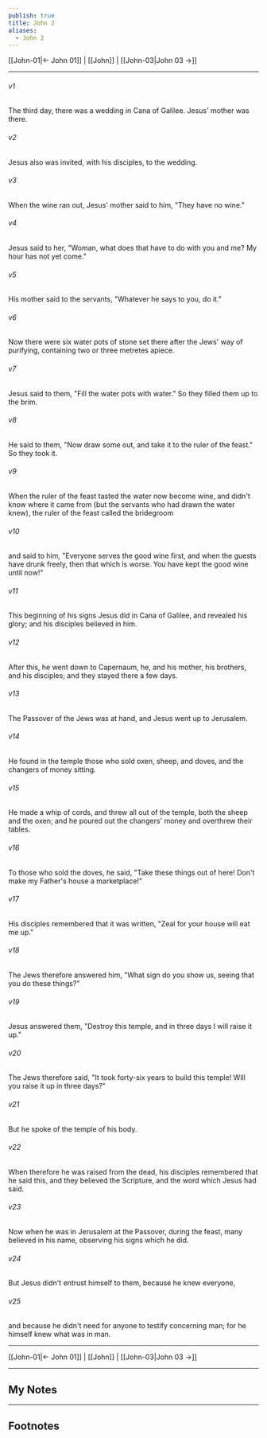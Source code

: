 ```yaml
---
publish: true
title: John 2
aliases:
  - John 2
---
```


[[John-01|← John 01]] | [[John]] | [[John-03|John 03 →]]
***



###### v1 
The third day, there was a wedding in Cana of Galilee. Jesus' mother was there. 

###### v2 
Jesus also was invited, with his disciples, to the wedding. 

###### v3 
When the wine ran out, Jesus' mother said to him, "They have no wine." 

###### v4 
Jesus said to her, "Woman, what does that have to do with you and me? My hour has not yet come." 

###### v5 
His mother said to the servants, "Whatever he says to you, do it." 

###### v6 
Now there were six water pots of stone set there after the Jews' way of purifying, containing two or three metretes apiece. 

###### v7 
Jesus said to them, "Fill the water pots with water." So they filled them up to the brim. 

###### v8 
He said to them, "Now draw some out, and take it to the ruler of the feast." So they took it. 

###### v9 
When the ruler of the feast tasted the water now become wine, and didn't know where it came from (but the servants who had drawn the water knew), the ruler of the feast called the bridegroom 

###### v10 
and said to him, "Everyone serves the good wine first, and when the guests have drunk freely, then that which is worse. You have kept the good wine until now!" 

###### v11 
This beginning of his signs Jesus did in Cana of Galilee, and revealed his glory; and his disciples believed in him. 

###### v12 
After this, he went down to Capernaum, he, and his mother, his brothers, and his disciples; and they stayed there a few days. 

###### v13 
The Passover of the Jews was at hand, and Jesus went up to Jerusalem. 

###### v14 
He found in the temple those who sold oxen, sheep, and doves, and the changers of money sitting. 

###### v15 
He made a whip of cords, and threw all out of the temple, both the sheep and the oxen; and he poured out the changers' money and overthrew their tables. 

###### v16 
To those who sold the doves, he said, "Take these things out of here! Don't make my Father's house a marketplace!" 

###### v17 
His disciples remembered that it was written, "Zeal for your house will eat me up." 

###### v18 
The Jews therefore answered him, "What sign do you show us, seeing that you do these things?" 

###### v19 
Jesus answered them, "Destroy this temple, and in three days I will raise it up." 

###### v20 
The Jews therefore said, "It took forty-six years to build this temple! Will you raise it up in three days?" 

###### v21 
But he spoke of the temple of his body. 

###### v22 
When therefore he was raised from the dead, his disciples remembered that he said this, and they believed the Scripture, and the word which Jesus had said. 

###### v23 
Now when he was in Jerusalem at the Passover, during the feast, many believed in his name, observing his signs which he did. 

###### v24 
But Jesus didn't entrust himself to them, because he knew everyone, 

###### v25 
and because he didn't need for anyone to testify concerning man; for he himself knew what was in man.

***
[[John-01|← John 01]] | [[John]] | [[John-03|John 03 →]]

---
## My Notes

---
## Footnotes